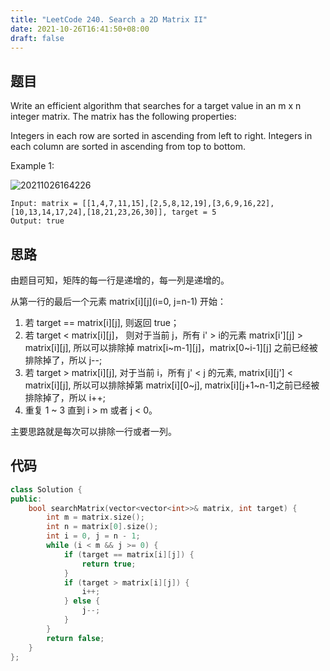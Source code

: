 ```yaml
---
title: "LeetCode 240. Search a 2D Matrix II"
date: 2021-10-26T16:41:50+08:00
draft: false
---
```


## 题目

Write an efficient algorithm that searches for a target value in an m x n integer matrix. The matrix has the following properties:

Integers in each row are sorted in ascending from left to right.
Integers in each column are sorted in ascending from top to bottom.

Example 1:

![20211026164226](https://cdn.jsdelivr.net/gh/hh02/img@main/img/20211026164226.png)

```text
Input: matrix = [[1,4,7,11,15],[2,5,8,12,19],[3,6,9,16,22],[10,13,14,17,24],[18,21,23,26,30]], target = 5
Output: true
```

## 思路

由题目可知，矩阵的每一行是递增的，每一列是递增的。

从第一行的最后一个元素 matrix[i][j](i=0, j=n-1) 开始：

1. 若 target == matrix[i][j], 则返回 true；
2. 若 target < matrix[i][j]， 则对于当前 j，所有 i' > i的元素 matrix[i'][j] > matrix[i][j], 所以可以排除掉 matrix[i~m-1][j]，matrix[0~i-1][j] 之前已经被排除掉了，所以 j--;
3. 若 target > matrix[i][j], 对于当前 i，所有 j' < j 的元素, matrix[i][j'] < matrix[i][j], 所以可以排除掉第 matrix[i][0~j], matrix[i][j+1~n-1]之前已经被排除掉了，所以 i++;
4. 重复 1 ~ 3  直到 i > m 或者 j < 0。

主要思路就是每次可以排除一行或者一列。

## 代码

```cpp
class Solution {
public:
    bool searchMatrix(vector<vector<int>>& matrix, int target) {
        int m = matrix.size();
        int n = matrix[0].size();
        int i = 0, j = n - 1;
        while (i < m && j >= 0) {
            if (target == matrix[i][j]) {
                return true;
            }
            if (target > matrix[i][j]) {
                i++;
            } else {
                j--;
            }
        }
        return false;
    }
};
```
